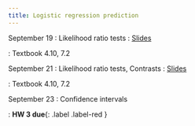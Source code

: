 ```yaml
---
title: Logistic regression prediction
---
```


September 19
: Likelihood ratio tests
  : [Slides](https://sta712-f22.github.io/slides/lecture_13.pdf)
    
: Textbook 4.10, 7.2

September 21
: Likelihood ratio tests, Contrasts
  : [Slides](https://sta712-f22.github.io/slides/lecture_14.pdf)
    
: Textbook 4.10, 7.2

September 23
: Confidence intervals

: **HW 3 due**{: .label .label-red }